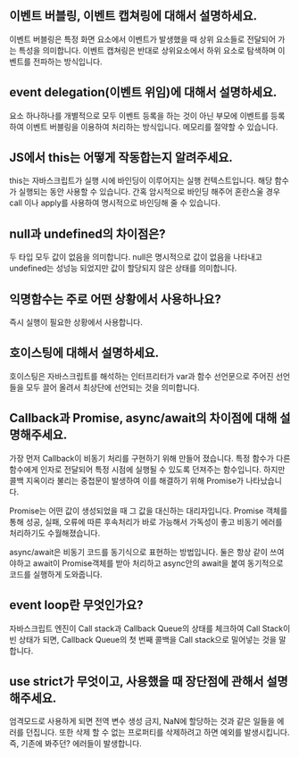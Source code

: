 ## 이벤트 버블링, 이벤트 캡쳐링에 대해서 설명하세요.

이벤트 버블링은 특정 화면 요소에서 이벤트가 발생했을 때 상위 요소들로 전달되어 가는 특성을 의미합니다. 이벤트 캡쳐링은 반대로 상위요소에서 하위 요소로 탐색하며 이벤트를 전파하는 방식입니다.

## event delegation(이벤트 위임)에 대해서 설명하세요.

요소 하나하나를 개별적으로 모두 이벤트 등록을 하는 것이 아닌 부모에 이벤트를 등록하여 이벤트 버블링을 이용하여 처리하는 방식입니다. 메모리를 절약할 수 있습니다.

## JS에서 this는 어떻게 작동합는지 알려주세요.

this는 자바스크립트가 실행 시에 바인딩이 이루어지는 실행 컨텍스트입니다. 해당 함수가 실행되는 동안 사용할 수 있습니다. 간혹 암시적으로 바인딩 해주어 혼란스울 경우 call 이나 apply를 사용하여 명시적으로 바인딩해 줄 수 있습니다.

## null과 undefined의 차이점은?

두 타입 모두 값이 없음을 의미합니다. null은 명시적으로 값이 없음을 나타내고 undefined는 성넝능 되었지만 값이 할당되지 않은 상태를 의미합니다.

## 익명함수는 주로 어떤 상황에서 사용하나요?

즉시 실행이 필요한 상황에서 사용합니다.

## 호이스팅에 대해서 설명하세요.

호이스팅은 자바스크립트를 해석하는 인터프리터가 var과 함수 선언문으로 주어진 선언들을 모두 끌어 올려서 최상단에 선언되는 것을 의미합니다.

## Callback과 Promise, async/await의 차이점에 대해 설명해주세요.

가장 먼저 Callback이 비동기 처리를 구현하기 위해 만들어 졌습니다. 특정 함수가 다른 함수에게 인자로 전달되어 특정 시점에 실행될 수 있도록 던져주는 함수입니다. 하지만 콜백 지옥이라 불리는 중첩문이 발생하여 이를 해결하기 위해 Promise가 나타났습니다.

Promise는 어떤 값이 생성되었을 때 그 값을 대신하는 대리자입니다. Promise 객체를 통해 성공, 실패, 오류에 따른 후속처리가 바로 가능해서 가독성이 좋고 비동기 에러를 처리하기도 수월해졌습니다.

async/await은 비동기 코드를 동기식으로 표현하는 방법입니다. 둘은 항상 같이 쓰여야하고 await이 Promise객체를 받아 처리하고 async안의 await을 붙여 동기적으로 코드를 실행하게 도와줍니다.

## event loop란 무엇인가요?

자바스크립트 엔진이 Call stack과 Callback Queue의 상태를 체크하여 Call Stack이 빈 상태가 되면, Callback Queue의 첫 번째 콜백을 Call stack으로 밀어넣는 것을 말합니다.

## use strict가 무엇이고, 사용했을 때 장단점에 관해서 설명해주세요.

엄격모드로 사용하게 되면 전역 변수 생성 금지, NaN에 할당하는 것과 같은 일들을 에러를 던집니다. 또한 삭제 할 수 없는 프로퍼티를 삭제하려고 하면 예외를 발생시킵니다. 즉, 기존에 봐주던? 에러들이 발생합니다.
